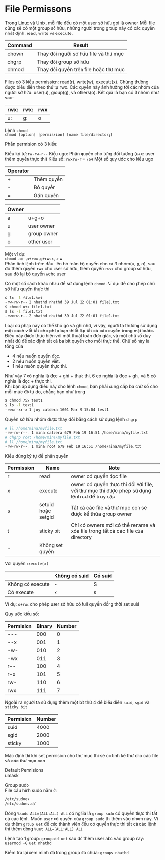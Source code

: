 # File Permissons

Trong Linux và Unix, mỗi file đều có một user sở hữu gọi là owner. Mỗi file cũng sẽ có một group sở hữu, những người trong group này có các quyền nhất định: read, write và execute.

|Command|Result|
|-------|------|
|chown|Thay đổi người sở hữu file và thư mục|
|chgrp|Thay đổi group sở hữu|
|chmod|Thay đổi quyền trên file hoặc thư mục|

Files có 3 kiểu permission: read(r), write(w), execute(x). Chúng thường được biểu diễn theo thứ tự rwx. Các quyền này ảnh hưởng tới các nhóm của người sở hữu: user(u), group(g), và others(o). Kết quả là bạn có 3 nhóm như sau:

|rwx:|rwx:|rwx|
|----|----|---|
|u:|g:|o|

Lệnh `chmod`</br>
`chmod [option] [permission] [name file/directory]`

Phần permision có 3 kiểu:

Kiểu ký tự: `rw-rw-r--`
Kiểu ugo: Phân quyền cho từng đối tượng (u+x: user thêm quyền thực thi)
Kiểu số: `rwxrw-r` = `764`
Một số quy ước cho kiểu ugo

|Operator||	
|--------|-|
|+|Thêm quyền|
|-|Bỏ quyền|
|=|Gán quyền|

|Owner||
|-----|-|
|a|u+g+o|
|u|user owner|
|g|group owner|
|o|other user|

Một ví dụ:</br>
`chmod a=-,u+rwx,g+rwsx,u-w`</br>
Phân tích lệnh trên: đầu tiên bỏ toàn bộ quyền cho cả 3 nhóm(u, g, o), sau đó thêm quyền `rwx` cho user sở hữu, thêm quyền `rwsx` cho group sở hữu, sau đó lại bỏ quyền `w`cho user

Có một số cách khác nhau để sử dụng lệnh `chmod`. Ví dụ: để cho phép chủ sở hữu quyền thực thi

```sh
$ ls -l file1.txt
-rw-rw-r-- 2 nhathd nhathd 39 Jul 22 01:01 file1.txt
$ chmod u+x file1.txt
$ ls -l file1.txt
-rwxrw-r-- 2 nhathd nhathd 39 Jul 22 01:01 file1.txt
```

Loại cú pháp này có thể khó gõ và ghi nhớ, vì vậy, người ta thường sử dụng một cách viết tắt cho phép bạn thiết lập tất cả các quyền trong một bước. Điều này được thực hiện với một thuật toán đơn giản, và một chữ số duy nhất đủ để xác định tất cả ba bit quyền cho mỗi thực thể. Chữ số này là tổng của
- 4 nếu muốn quyền đọc.
- 2 nếu muốn quyền viết.
- 1 nếu muốn quyền thực thi.

Như vậy 7 có nghĩa là đọc + ghi + thực thi, 6 có nghĩa là đọc + ghi, và 5 có nghĩa là đọc + thực thi.</br>
Khi bạn áp dụng điều này cho lệnh `chmod`, bạn phải cung cấp ba chữ số cho mỗi mức độ tự do, chẳng hạn như trong
```sh
$ chmod 755 test1
$ ls -l test1
-rwxr-xr-x 1 joy caldera 1601 Mar 9 15:04 test1
```

Quyền sở hữu nhóm được thay đổi bằng cách sử dụng lệnh `chgrp`
```sh
# ll /home/mina/myfile.txt
-rw-rw-r--. 1 mina caldera 679 Feb 19 16:51 /home/mina/myfile.txt
# chgrp root /home/mina/myfile.txt
# ll /home/mina/myfile.txt
-rw-rw-r--. 1 mina root 679 Feb 19 16:51 /home/mina/myfile.txt
```

Kiểu dùng ký tự để phân quyền

|Permission|Name|Note|
|----------|----|----|
|r|read|owner có quyền đọc file|
|x|execute|owner có quyền thực thi đối với file, với thư mục thì được phép sử dụng lệnh cd để truy cập|
|s|setuid hoặc setgid|Tất cả các file và thư mục con sẽ được kế thừa group owner|
|t|sticky bit|Chỉ có owners mới có thể rename và xóa file trong tất cả các file của directory|
|-|Không set quyền|	

Với quyền `execute(x)`

||Không có suid|Có suid|
|-|--------------|-------|
|Không có execute|-|S|
|Có execute|x|s|

Ví dụ: `o+rws` cho phép user sở hữu có full quyền đồng thời set suid

Quy ước kiểu số:

|Permision|Binary|Number|
|---------|------|------|
|---|000|0|
|--x|001|1|
|-w-|010|2|
|-wx|011|3|
|r--|100|4|
|r-x|101|5|
|rw-|110|6|
|rwx|111|7|

Ngoài ra người ta sử dụng thêm một bit thứ 4 để biểu diễn `suid`, `sgid` và `sticky bit`

|Permision|Number|
|---------|------|
|suid|4000|
|sgid|2000|
|sticky|1000|

Mặc định thì khi set permision cho thư mục thì sẽ có tính kế thư cho các file và các thư mục con

Default Permisions</br>
umask

Group sudo</br>
File cấu hình sudo nằm ở:
```sh
/etc/sudoes
/etc/sudoes.d/
```

Dòng `%sudo ALL=(ALL:ALL) ALL` có nghĩa là `group sudo` có quyền thực thi tất cả các lệnh. Muốn `user` có quyền của `group sudo` thì thêm vào nhóm này. Ví dụ thêm `group uet` để các thành viên đều có quyền thực thi tất cả các lệnh thì thêm dòng `%uet ALL=(ALL:ALL) ALL`

Lệnh tạo 1 group: `groupadd uet` sau đó thêm user abc vào group này: `usermod -G uet nhathd
`

Kiểm tra lại xem mình đã trong group đó chưa: `groups nhathd`
